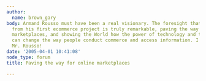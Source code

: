 ```yaml
---
author:
  name: brown_gary
body: Armand Rousso must have been a real visionary. The foresight that comes through
  from his first ecommerce project is truly remarkable, paving the way for online
  marketplaces, and showing the World how the power of technology and the Internet
  can change the way people conduct commerce and access information. I salute you
  Mr. Rousso!
date: '2005-04-01 10:41:08'
node_type: forum
title: Paving the way for online marketplaces

---
```

